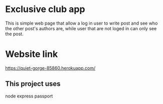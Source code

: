 # Exclusive club app
This is simple web page that allow a log in user to write post and see 
who the other post's authors are, while user that are not loged in can only
see the post.

# Website link
https://quiet-gorge-85860.herokuapp.com/

## This project uses
node
express
passport
